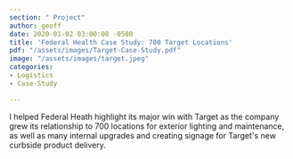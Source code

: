```yaml
---
section: " Project"
author: geoff
date: 2020-01-02 03:00:00 -0500
title: 'Federal Health Case Study: 700 Target Locations'
pdf: "/assets/images/Target-Case-Study.pdf"
image: "/assets/images/target.jpeg"
categories:
- Logistics
- Case-Study

---
```

I helped Federal Heath highlight its major win with Target as the company grew its relationship to 700 locations for exterior lighting and maintenance, as well as many internal upgrades and creating signage for Target's new curbside product delivery.
